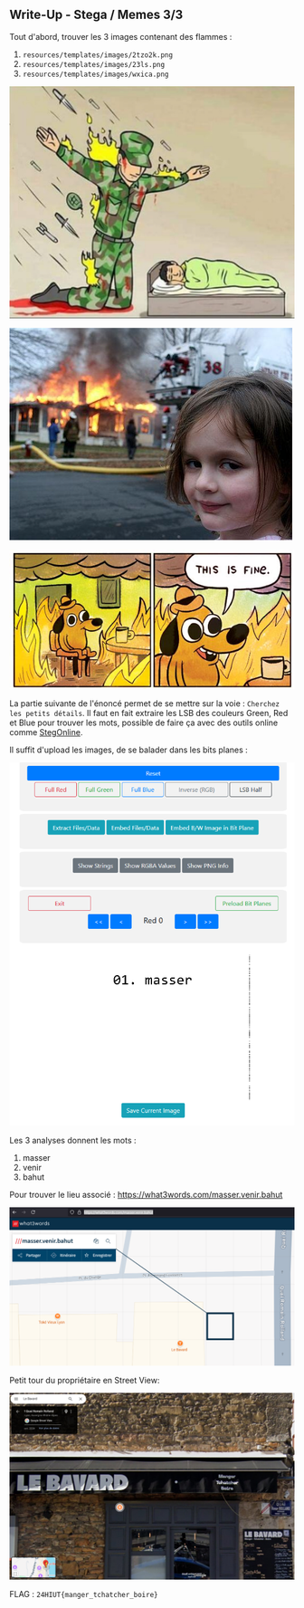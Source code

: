 ## Write-Up - Stega / Memes 3/3

Tout d'abord, trouver les 3 images contenant des flammes :  
1. `resources/templates/images/2tzo2k.png`
2. `resources/templates/images/23ls.png`
3. `resources/templates/images/wxica.png`

![flammes_1](./wu/2tzo2k.png)

![flammes_2](./wu/23ls.png)

![flammes_3](./wu/wxica.png)

La partie suivante de l'énoncé permet de se mettre sur la voie : `Cherchez les petits détails`.
Il faut en fait extraire les LSB des couleurs Green, Red et Blue pour trouver les mots, possible de faire ça avec des outils online comme [StegOnline](https://georgeom.net/StegOnline/upload).

Il suffit d'upload les images, de se balader dans les bits planes :

![lsb](./wu/23ls_proof.png)

Les 3 analyses donnent les mots : 
1. masser
2. venir
3. bahut

Pour trouver le lieu associé : https://what3words.com/masser.venir.bahut

![w3w](./wu/what3words.png)

Petit tour du propriétaire en Street View:

![StreetView](./wu/streetview.png)

FLAG : `24HIUT{manger_tchatcher_boire}`
